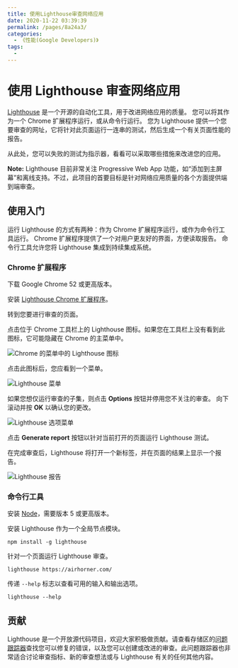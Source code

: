 ```yaml
---
title: 使用Lighthouse审查网络应用
date: 2020-11-22 03:39:39
permalink: /pages/8a24a3/
categories:
  - 《性能(Google Developers)》
tags:
  -
---
```


# 使用 Lighthouse 审查网络应用

[Lighthouse](https://github.com/GoogleChrome/lighthouse) 是一个开源的自动化工具，用于改进网络应用的质量。 您可以将其作为一个 Chrome 扩展程序运行，或从命令行运行。 您为 Lighthouse 提供一个您要审查的网址，它将针对此页面运行一连串的测试，然后生成一个有关页面性能的报告。

从此处，您可以失败的测试为指示器，看看可以采取哪些措施来改进您的应用。

**Note:** Lighthouse 目前非常关注 Progressive Web App 功能，如“添加到主屏幕”和离线支持。不过，此项目的首要目标是针对网络应用质量的各个方面提供端到端审查。

## 使用入门

运行 Lighthouse 的方式有两种：作为 Chrome 扩展程序运行，或作为命令行工具运行。 Chrome 扩展程序提供了一个对用户更友好的界面，方便读取报告。 命令行工具允许您将 Lighthouse 集成到持续集成系统。

### Chrome 扩展程序

下载 Google Chrome 52 或更高版本。

安装 [Lighthouse Chrome 扩展程序](https://chrome.google.com/webstore/detail/lighthouse/blipmdconlkpinefehnmjammfjpmpbjk?hl=zh-cn)。

转到您要进行审查的页面。

点击位于 Chrome 工具栏上的 Lighthouse 图标。如果您在工具栏上没有看到此图标，它可能隐藏在 Chrome 的主菜单中。

![Chrome 的菜单中的 Lighthouse 图标](https://cdn.jsdelivr.net/gh/coalyer/image-store@master/blog/performance/lighthouse-icon.png)

点击此图标后，您应看到一个菜单。

![Lighthouse 菜单](https://cdn.jsdelivr.net/gh/coalyer/image-store@master/blog/performance/lighthouse-menu.png)

如果您想仅运行审查的子集，则点击 **Options** 按钮并停用您不关注的审查。 向下滚动并按 **OK** 以确认您的更改。

![Lighthouse 选项菜单](https://cdn.jsdelivr.net/gh/coalyer/image-store@master/blog/performance/lighthouse-options-menu.png)

点击 **Generate report** 按钮以针对当前打开的页面运行 Lighthouse 测试。

在完成审查后，Lighthouse 将打开一个新标签，并在页面的结果上显示一个报告。

![Lighthouse 报告](https://developers.google.cn/web/tools/lighthouse/images/report.png?hl=zh-cn)

### 命令行工具

安装 [Node](https://nodejs.org/)，需要版本 5 或更高版本。

安装 Lighthouse 作为一个全局节点模块。

```
npm install -g lighthouse
```

针对一个页面运行 Lighthouse 审查。

```
lighthouse https://airhorner.com/
```

传递 `--help` 标志以查看可用的输入和输出选项。

```
lighthouse --help
```

## 贡献

Lighthouse 是一个开放源代码项目，欢迎大家积极做贡献。请查看存储区的[问题跟踪器](https://github.com/GoogleChrome/lighthouse/issues)查找您可以修复的错误，以及您可以创建或改进的审查。此问题跟踪器也非常适合讨论审查指标、新的审查想法或与 Lighthouse 有关的任何其他内容。
